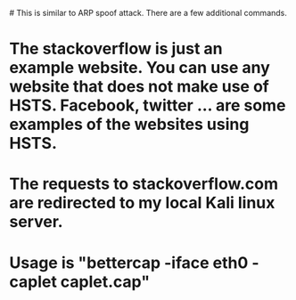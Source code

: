 # This is similar to ARP spoof attack. There are a few additional commands.
# The stackoverflow is just an example website. You can use any website that does not make use of HSTS. Facebook, twitter ... are some examples of the websites using HSTS.
# The requests to stackoverflow.com are redirected to my local Kali linux server.
# Usage is "bettercap -iface eth0 -caplet caplet.cap"
